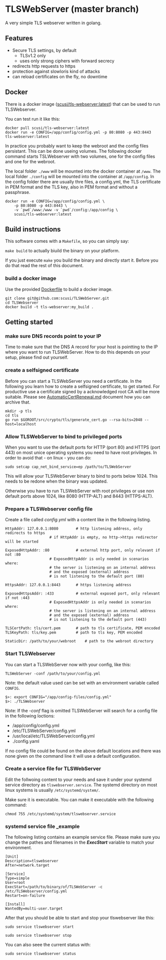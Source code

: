 # TLSWebServer (master branch)

A very simple TLS webserver written in golang.

## Features

- Secure TLS settings, by default
  - TLSv1.2 only
  - uses only strong ciphers with forward secrecy
- redirects http requests to https
- protection against slowloris kind of attacks
- can reload certificates on the fly, no downtime

## Docker

There is a docker image ([scusi/tls-webserver:latest](https://hub.docker.com/repository/docker/scusi/tls-webserver)) that can be used to run TLSWebserver.

You can test run it like this:
```
docker pull scusi/tls-webserver:latest
docker run -e CONFIG=/app/config/config.yml -p 80:8080 -p 443:8443 tls-webserver:latest
```

In practice you probably want to keep the webroot and the config files persistant.
This can be done useing volumes.
The following docker command starts TSLWebserver with two volumes, 
one for the config files and one for the webroot.

The local folder `./www` will be mounted into the docker container at `/www`.
The local folder `./config` will be mounted into the container at `/app/config`.
In the config folder there are usually thre files, a config.yml, the TLS certificate in PEM format and the TLS key, also in PEM format and without a passphrase.

```
docker run -e CONFIG=/app/config/config.yml \
	-p 80:8080 -p 443:8443 \
	-v `pwd`/www:/www -v `pwd`/config:/app/config \
	scusi/tls-webserver:latest
```

## Build instructions

This software comes with a ```Makefile```, so you can simply say:

```make build``` to actually biuild the binary on your platform.

If you just execute ```make``` you build the binary and directly start it.
Before you do that read the rest of this document.

### build a docker image

Use the provided [Dockerfile](Dockerfile) to build a docker image.

```
git clone git@github.com:scusi/TLSWebServer.git
cd TLSWebserver
docker build -t tls-webserver:my_build .
```

## Getting started

### make sure DNS records point to your IP

Time to make sure that the DNS A record for your host is pointting to the IP where you want to run TLSWebServer.
How to do this depends on your setup, please find out yourself.

### create a selfsigned certificate

Before you can start a TLSWebServer you need a certificate. In the following you learn how to create a selfsigned certificate, to get started.
For productive use a certificate signed by a acknowledged root CA will be more suitable. 
Please see [AutomaticCertRenewal.md](AutomaticCertRenewal.md) document how you can archive that.

```
mkdir -p tls
cd tls
go run $GOROOT/src/crypto/tls/generate_cert.go --rsa-bits=2048 --host=localhost
```

### Allow TLSWebServer to bind to privileged ports

When you want to use the default ports for HTTP (port 80) and HTTPS (port 443) 
on most unice operating systems you need to have root privileges. In order to 
avoid that - on linux - you can do:
```
sudo setcap cap_net_bind_service=ep /path/to/TLSWebServer
```
This will allow your TLSWebServer binary to bind to ports below 1024.
This needs to be redone when the binary was updated.

Otherwise you have to run TLSWebServer with root privileges or use non default ports above 1024, like 8080 (HTTP-ALT) and 8443 (HTTPS-ALT).

### Prepare a TLSWebserver config file

Create a file called _config.yml_ with a content like in the following listing.

```
HttpAddr: 127.0.0.1:8080		# http listening address, only redirects to https
					# if HttpAddr is empty, no http->https redirector will be started

ExposedHttpAddr: :80 			# external http port, only relevant if not :80
					# ExposedHttpAddr is only needed in scenarios where:
					# the server is listening on an internal address 
					# and the exposed (external) address 
					# is not listening to the default port (80)

HttpsAddr: 127.0.0.1:8443		# https listening address

ExposedHttpsAddr: :433			# external exposed port, only relevant if not :443 
					# ExposedHttpsAddr is only needed in scenarios where:
					# the server is listening on an internal address 
					# and the exposed (external) address 
					# is not listening to the default port (443)

TLSCertPath: tls/cert.pem		# path to tls certificate, PEM encoded
TLSKeyPath: tls/key.pem			# path to tls key, PEM encoded

StaticDir: /path/to/your/webroot	# path to the webroot directory
```

### Start TLSWebserver

You can start a TLSWebServer now with your config, like this:

```TLSWebServer -conf /path/to/your/config.yml```

Note: the default value used can be set with an environment variable called `CONFIG`.

```
$>: export CONFIG="/app/config-files/config.yml"
$>: ./TLSWebserver
```

Note: If the _-conf_ flag is omitted TLSWebServer will search for a config file in the following loctions:
- /app/config/config.yml
- /etc/TLSWebServer/config.yml
- /usr/local/etc/TLSWebServer/config.yml
- ./config.yaml 

If no config file could be found on the above default locations and there was none given on the command line it will use a default configuration.

### Create a service file for TLSWebServer

Edit the follwoing content to your needs and save it under your systemd service directory as `tlswebserver.service`. The systemd directory on most linux systems is usually `/etc/systemd/system/`.

Make sure it is executable.
You can make it executable with the following command:
```
chmod 755 /etc/systemd/system/tlswebserver.service
```

### systemd service file _example

The following listing contains an example service file.
Please make sure you change the pathes and filenames in the _**ExecStart**_ variable to match your environment.

```
[Unit]
Description=tlswebserver
After=network.target

[Service]
Type=simple
User=root
ExecStart=/path/to/binary/of/TLSWebServer -c /etc/TLSWebserver/config.yml 
Restart=on-failure

[Install]
WantedBy=multi-user.target
```
After that you should be able to start and stop your tlswebserver like this:

```
sudo service tlswebserver start
```

```
sudo service tlswebserver stop
```

You can also seee the current status with:

```
sudo service tlswebserver status
```
